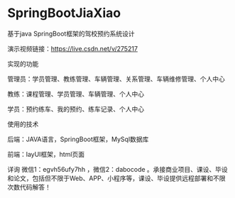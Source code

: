 # SpringBootJiaXiao
基于java SpringBoot框架的驾校预约系统设计

演示视频链接：https://live.csdn.net/v/275217

实现的功能

管理员：学员管理、教练管理、车辆管理、关系管理、车辆维修管理、个人中心

教练：课程管理、学员管理、车辆管理、个人中心

学员：预约练车、我的预约、练车记录、个人中心

使用的技术

后端：JAVA语言，SpringBoot框架，MySql数据库

前端：layUI框架，html页面

详询 微信1：egvh56ufy7hh ，微信2：dabocode 。承接商业项目、课设、毕设和论文，包括但不限于Web、APP、小程序等，课设、毕设提供远程部署和不限次数代码解答！
